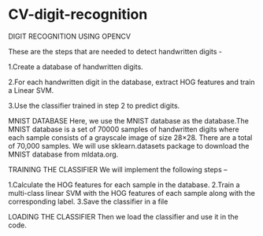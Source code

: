 # CV-digit-recognition

DIGIT RECOGNITION USING OPENCV

These are the steps that are needed to detect handwritten digits -

1.Create a database of handwritten digits.

2.For each handwritten digit in the database, extract HOG features and train a Linear SVM.

3.Use the classifier trained in step 2 to predict digits.


MNIST DATABASE
Here, we use the MNIST database as the database.The MNIST database is a set of 70000 samples of handwritten digits where each sample consists of a grayscale image of size 28×28. There are a total of 70,000 samples. We will use sklearn.datasets package to download the MNIST database from mldata.org. 

TRAINING THE CLASSIFIER
We will implement the following steps –

1.Calculate the HOG features for each sample in the database.
2.Train a multi-class linear SVM with the HOG features of each sample along with the corresponding label.
3.Save the classifier in a file

LOADING THE CLASSIFIER
Then we load the classifier and use it in the code.
